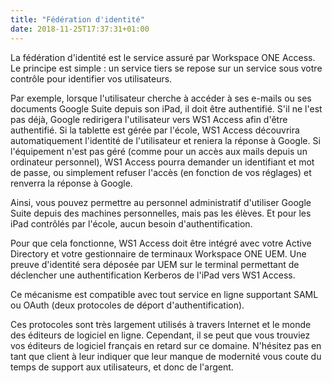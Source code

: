 ```yaml
---
title: "Fédération d'identité"
date: 2018-11-25T17:37:31+01:00
---
```


La fédération d'identité est le service assuré par Workspace ONE Access. Le principe est simple : un service tiers se repose sur un service sous votre contrôle pour identifier vos utilisateurs.

Par exemple, lorsque l'utilisateur cherche à accéder à ses e-mails ou ses documents Google Suite depuis son iPad, il doit être authentifié. S'il ne l'est pas déjà, Google redirigera l'utilisateur vers WS1 Access afin d'être authentifié. Si la tablette est gérée par l'école, WS1 Access découvrira automatiquement l'identité de l'utilisateur et reniera la réponse à Google. Si l'équipement n'est pas géré (comme pour un accès aux mails depuis un ordinateur personnel), WS1 Access pourra demander un identifiant et mot de passe, ou simplement refuser l'accès (en fonction de vos réglages) et renverra la réponse à Google.

Ainsi, vous pouvez permettre au personnel administratif d'utiliser Google Suite depuis des machines personnelles, mais pas les élèves. Et pour les iPad contrôlés par l'école, aucun besoin d'authentification.

Pour que cela fonctionne, WS1 Access doit être intégré avec votre Active Directory et votre gestionnaire de terminaux Workspace ONE UEM. Une preuve d'identité sera déposée par UEM sur le terminal permettant de déclencher une authentification Kerberos de l'iPad vers WS1 Access.

Ce mécanisme est compatible avec tout service en ligne supportant SAML ou OAuth (deux protocoles de déport d'authentification).

Ces protocoles sont très largement utilisés à travers Internet et le monde des éditeurs de logiciel en ligne. Cependant, il se peut que vous trouviez vos éditeurs de logiciel français en retard sur ce domaine. N'hésitez pas en tant que client à leur indiquer que leur manque de modernité vous coute du temps de support aux utilisateurs, et donc de l'argent.
